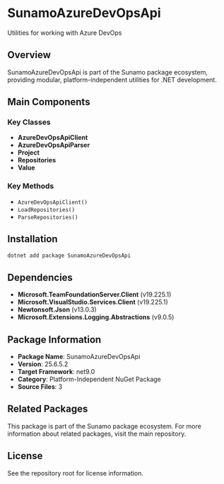 # SunamoAzureDevOpsApi

Utilities for working with Azure DevOps

## Overview

SunamoAzureDevOpsApi is part of the Sunamo package ecosystem, providing modular, platform-independent utilities for .NET development.

## Main Components

### Key Classes

- **AzureDevOpsApiClient**
- **AzureDevOpsApiParser**
- **Project**
- **Repositories**
- **Value**

### Key Methods

- `AzureDevOpsApiClient()`
- `LoadRepositories()`
- `ParseRepositories()`

## Installation

```bash
dotnet add package SunamoAzureDevOpsApi
```

## Dependencies

- **Microsoft.TeamFoundationServer.Client** (v19.225.1)
- **Microsoft.VisualStudio.Services.Client** (v19.225.1)
- **Newtonsoft.Json** (v13.0.3)
- **Microsoft.Extensions.Logging.Abstractions** (v9.0.5)

## Package Information

- **Package Name**: SunamoAzureDevOpsApi
- **Version**: 25.6.5.2
- **Target Framework**: net9.0
- **Category**: Platform-Independent NuGet Package
- **Source Files**: 3

## Related Packages

This package is part of the Sunamo package ecosystem. For more information about related packages, visit the main repository.

## License

See the repository root for license information.
